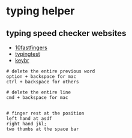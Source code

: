 # typing helper

## typing speed checker websites
- [10fastfingers](https://10fastfingers.com/typing-test/english)
- [typingtest](https://www.typingtest.com/)
- [keybr](https://www.keybr.com/)


```
# delete the entire previous word 
option + backspace for mac
ctrl + backspace for others

# delete the entire line 
cmd + backspace for mac


```


```
# finger rest at the position
left hand at asdf
right hand jkl;
two thumbs at the space bar

```